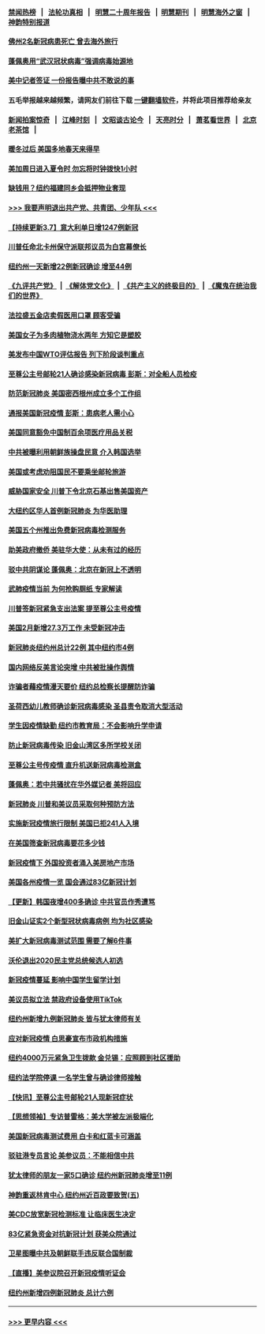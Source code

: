 #### [禁闻热榜](热点新闻.md?=0)  &nbsp;&nbsp;|&nbsp;&nbsp; [法轮功真相](https://github.com/gfw-breaker/truth/blob/master/README.md?=0) &nbsp;&nbsp;|&nbsp;&nbsp; [明慧二十周年报告](https://github.com/gfw-breaker/mh-reports/blob/master/README.md?=0) &nbsp;&nbsp;|&nbsp;&nbsp;[明慧期刊](https://github.com/gfw-breaker/mh-qikan) &nbsp;&nbsp;|&nbsp;&nbsp; [明慧海外之窗](https://github.com/gfw-breaker/mh-news/blob/master/README.md?=0) &nbsp;&nbsp;|&nbsp;&nbsp; [神韵特别报道](https://github.com/gfw-breaker/mh-news/blob/master/shenyun.md?=0)
#### [佛州2名新冠病患死亡 曾去海外旅行](../pages/nsc412/n11923309.md?t=03080431) 
#### [蓬佩奥用“武汉冠状病毒”强调病毒始源地](../pages/nsc412/n11923252.md?t=03080431) 
#### [美中记者签证 一份报告曝中共不敢说的事](../pages/nsc412/n11923242.md?t=03080431) 
#### 五毛举报越来越频繁，请网友们前往下载 [一键翻墙软件](https://github.com/gfw-breaker/ssr-accounts)，并将此项目推荐给亲友
#### [新闻拍案惊奇](https://github.com/gfw-breaker/banned-news/blob/master/pages/link4.md) &nbsp;&nbsp;|&nbsp;&nbsp; [江峰时刻](https://github.com/gfw-breaker/banned-news/blob/master/pages/link4.md) &nbsp;&nbsp;|&nbsp;&nbsp; [文昭谈古论今](https://github.com/gfw-breaker/banned-news/blob/master/pages/link4.md) &nbsp;&nbsp;|&nbsp;&nbsp; [天亮时分](https://github.com/gfw-breaker/banned-news/blob/master/pages/link4.md) &nbsp;&nbsp;|&nbsp;&nbsp; [萧茗看世界](https://github.com/gfw-breaker/banned-news/blob/master/pages/link4.md) &nbsp;&nbsp;|&nbsp;&nbsp; [北京老茶馆](https://github.com/gfw-breaker/banned-news/blob/master/pages/link4.md) &nbsp;&nbsp;|&nbsp;&nbsp; 
#### [暖冬过后 美国多地春天来得早](../pages/nsc412/n11923232.md?t=03080431) 
#### [美加周日进入夏令时 勿忘将时钟拨快1小时](../pages/nsc412/n11923222.md?t=03080431) 
#### [缺钱用？纽约福建同乡会抵押物业套现](../pages/nsc412/n11921870.md?t=03080431) 
#### [>>> 我要声明退出共产党、共青团、少年队 <<<](https://github.com/begood0513/goodnews/blob/master/quit/letter.md) 
#### [【持续更新3.7】意大利单日增1247例新冠](../pages/nsc412/n11921647.md?t=03080431) 
#### [川普任命北卡州保守派联邦议员为白宫幕僚长](../pages/nsc412/n11922507.md?t=03080431) 
#### [纽约州一天新增22例新冠确诊  增至44例](../pages/nsc412/n11922043.md?t=03080431) 
#### [《九评共产党》](https://github.com/begood0513/9ping.md/blob/master/README.md) &nbsp;|&nbsp; [《解体党文化》](../../../../jtdwh.md/blob/master/README.md)  &nbsp;|&nbsp; [《共产主义的终极目的》](../../../../gczydzjmd.md/blob/master/README.md) &nbsp;|&nbsp; [《魔鬼在统治我们的世界》](../../../../mgztzwmdsj.md/blob/master/README.md) 
#### [法拉盛五金店卖假医用口罩  顾客受骗](../pages/nsc412/n11922036.md?t=03080431) 
#### [美国女子为多肉植物浇水两年 方知它是塑胶](../pages/nsc412/n11921742.md?t=03080431) 
#### [美发布中国WTO评估报告 列下阶段谈判重点](../pages/nsc412/n11921572.md?t=03080431) 
#### [至尊公主号邮轮21人确诊感染新冠病毒   彭斯：对全船人员检疫](../pages/nsc412/n11921909.md?t=03080431) 
#### [防范新冠肺炎 美国密西根州成立多个工作组](../pages/nsc412/n11921740.md?t=03080431) 
#### [通报美国新冠疫情 彭斯：患病老人需小心](../pages/nsc412/n11921714.md?t=03080431) 
#### [美国同意豁免中国制百余项医疗用品关税](../pages/nsc412/n11921400.md?t=03080431) 
#### [中共被曝利用朝鲜族操盘民意 介入韩国选举](../pages/nsc412/n11921006.md?t=03080431) 
#### [美国或考虑劝阻国民不要乘坐邮轮旅游](../pages/nsc412/n11921247.md?t=03080431) 
#### [威胁国家安全 川普下令北京石基出售美国资产](../pages/nsc412/n11921036.md?t=03080431) 
#### [大纽约区华人首例新冠肺炎  为华医助理](../pages/nsc412/n11921110.md?t=03080431) 
#### [美国五个州推出免费新冠病毒检测服务](../pages/nsc412/n11921001.md?t=03080431) 
#### [助美政府撤侨 美驻华大使：从未有过的经历](../pages/nsc412/n11920832.md?t=03080431) 
#### [驳中共阴谋论 蓬佩奥：北京在新冠上不透明](../pages/nsc412/n11920846.md?t=03080431) 
#### [武肺疫情当前 为何抢购厕纸 专家解读](../pages/nsc412/n11920844.md?t=03080431) 
#### [川普签新冠紧急支出法案 提至尊公主号疫情](../pages/nsc412/n11920654.md?t=03080431) 
#### [美国2月新增27.3万工作 未受新冠冲击](../pages/nsc412/n11920460.md?t=03080431) 
#### [新冠肺炎纽约州总计22例  其中纽约市4例](../pages/nsc412/n11919291.md?t=03080431) 
#### [国内网络反美言论突增 中共被批操作舆情](../pages/nsc412/n11919024.md?t=03080431) 
#### [诈骗者藉疫情漫天要价  纽约总检察长提醒防诈骗](../pages/nsc412/n11919284.md?t=03080431) 
#### [圣荷西幼儿教师确诊新冠病毒感染  圣县责令取消大型活动](../pages/nsc412/n11919383.md?t=03080431) 
#### [学生因疫情缺勤  纽约市教育局：不会影响升学申请](../pages/nsc412/n11919278.md?t=03080431) 
#### [防止新冠病毒传染   旧金山湾区多所学校关闭](../pages/nsc412/n11919366.md?t=03080431) 
#### [至尊公主号传疫情  直升机送新冠病毒检测盒](../pages/nsc412/n11919347.md?t=03080431) 
#### [蓬佩奥：若中共骚扰在华外媒记者 美将回应](../pages/nsc412/n11918836.md?t=03080431) 
#### [新冠肺炎 川普和美议员采取何种预防方法](../pages/nsc412/n11918395.md?t=03080431) 
#### [实施新冠疫情旅行限制 美国已拒241人入境](../pages/nsc412/n11918515.md?t=03080431) 
#### [在美国筛查新冠病毒要花多少钱](../pages/nsc412/n11918422.md?t=03080431) 
#### [新冠疫情下 外国投资者涌入美房地产市场](../pages/nsc412/n11918415.md?t=03080431) 
#### [美国各州疫情一览 国会通过83亿新冠计划](../pages/nsc412/n11918191.md?t=03080431) 
#### [【更新】韩国夜增400多确诊 中共官员作秀遭骂](../pages/nsc412/n11890652.md?t=03080431) 
#### [旧金山证实2个新型冠状病毒病例 均为社区感染](../pages/nsc412/n11918219.md?t=03080431) 
#### [美扩大新冠病毒测试范围 需要了解6件事](../pages/nsc412/n11917886.md?t=03080431) 
#### [沃伦退出2020民主党总统候选人初选](../pages/nsc412/n11917882.md?t=03080431) 
#### [新冠疫情蔓延 影响中国学生留学计划](../pages/nsc412/n11917952.md?t=03080431) 
#### [美议员拟立法 禁政府设备使用TikTok](../pages/nsc412/n11917577.md?t=03080431) 
#### [纽约州新增九例新冠肺炎 皆与犹太律师有关](../pages/nsc412/n11916367.md?t=03080431) 
#### [应对新冠疫情 白思豪宣布市政机构措施](../pages/nsc412/n11916356.md?t=03080431) 
#### [纽约4000万元紧急卫生拨款  金兑锡：应照顾到社区援助](../pages/nsc412/n11916337.md?t=03080431) 
#### [纽约法学院停课  一名学生曾与确诊律师接触](../pages/nsc412/n11916340.md?t=03080431) 
#### [【快讯】至尊公主号邮轮21人现新冠症状](../pages/nsc412/n11915968.md?t=03080431) 
#### [【思想领袖】专访普雷格：美大学被左派极端化](../pages/nsc412/n11811116.md?t=03080431) 
#### [美国新冠病毒测试费用 白卡和红蓝卡可涵盖](../pages/nsc412/n11915595.md?t=03080431) 
#### [驳驻港专员言论 美参议员：不能相信中共](../pages/nsc412/n11915659.md?t=03080431) 
#### [犹太律师的朋友一家5口确诊  纽约州新冠肺炎增至11例](../pages/nsc412/n11915609.md?t=03080431) 
#### [神韵重返林肯中心 纽约州近百政要致贺(五)](../pages/nsc412/n11912475.md?t=03080431) 
#### [美CDC放宽新冠检测标准 让临床医生决定](../pages/nsc412/n11915511.md?t=03080431) 
#### [83亿紧急资金对抗新冠计划 获美众院通过](../pages/nsc412/n11915176.md?t=03080431) 
#### [卫星图曝中共及朝鲜联手违反联合国制裁](../pages/nsc412/n11915406.md?t=03080431) 
#### [【直播】美参议院召开新冠疫情听证会](../pages/nsc412/n11913042.md?t=03080431) 
#### [纽约州新增四例新冠肺炎  总计六例](../pages/nsc412/n11914858.md?t=03080431) 

----
#### [ >>> 更早内容 <<< ](../indexes/nsc412-earlier.md)
